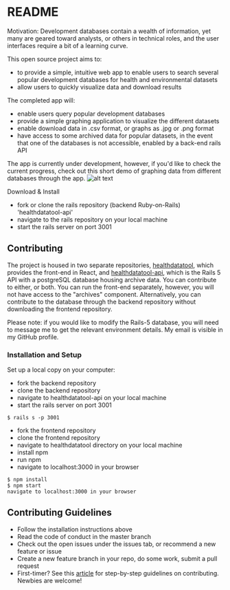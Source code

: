 # README

Motivation: Development databases contain a wealth of information, yet many are geared toward analysts, or others in technical roles, and the user interfaces require a bit of a learning curve.

This open source project aims to:  
- to provide a simple, intuitive web app to enable users to search several popular development databases for health and environmental datasets
- allow users to quickly visualize data and download results

The completed app will:
- enable users query popular development databases
- provide a simple graphing application to visualize the different datasets
- enable download data in .csv format, or graphs as .jpg or .png format
- have access to some archived data for popular datasets, in the event that one of the databases is not accessible, enabled by a back-end rails API

The app is currently under development, however, if you'd like to check the current progress, check out this short demo of graphing data from different databases through the app.
![alt text](https://raw.githubusercontent.com/cheneyshreve/healthdatatool/master/app/assets/images/hdt_demo.gif)



Download & Install
- fork or clone the rails repository (backend Ruby-on-Rails) 'healthdatatool-api'
- navigate to the rails repository on your local machine
- start the rails server on port 3001


## Contributing
The project is housed in two separate repositories, [healthdatatool](https://github.com/cheneyshreve/healthdatatool), which provides the front-end in React, and [healthdatatool-api](https://github.com/cheneyshreve/healthdatatool-api), which is the Rails 5 API with a postgreSQL database housing archive data. You can contribute to either, or both. You can run the front-end separately, however, you will not have access to the "archives" component. Alternatively, you can contribute to the database through the backend repository without downloading the frontend repository.

Please note: if you would like to modify the Rails-5 database, you will need to message me to get the relevant environment details. My email is visible in my GitHub profile.

### Installation and Setup
Set up a local copy on your computer:
- fork the backend repository
- clone the backend repository
- navigate to healthdatatool-api on your local machine
- start the rails server on port 3001

```
$ rails s -p 3001
```

- fork the frontend repository
- clone the frontend repository
- navigate to healthdatatool directory on your local machine
- install npm
- run npm
- navigate to localhost:3000 in your browser

```
$ npm install
$ npm start
navigate to localhost:3000 in your browser
```
## Contributing Guidelines
- Follow the installation instructions above
- Read the code of conduct in the master branch
- Check out the open issues under the issues tab, or recommend a new feature or issue
- Create a new feature branch in your repo, do some work, submit a pull request
- First-timer? See this [article](https://akrabat.com/the-beginners-guide-to-contributing-to-a-github-project/) for step-by-step guidelines on contributing. Newbies are welcome!
